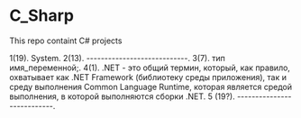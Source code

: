 # C_Sharp
This repo containt C# projects

1(19). System.
2(13). ----------------------------.
3(7). тип имя_переменной;.
4(1). .NET - это общий термин, который, как правило, охватывает как .NET Framework (библиотеку среды приложения), так и среду выполнения Common Language Runtime, которая является средой выполнения, в которой выполняются сборки .NET.
5 (19?). ---------------------------.
